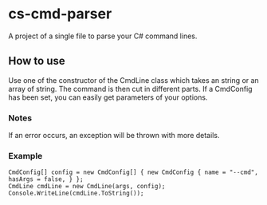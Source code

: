 # cs-cmd-parser
A project of a single file to parse your C# command lines.

## How to use
Use one of the constructor of the CmdLine class which takes an string or an array of string.
The command is then cut in different parts. If a CmdConfig has been set, you can easily get parameters of your options.

### Notes
If an error occurs, an exception will be thrown with more details.


### Example
```
CmdConfig[] config = new CmdConfig[] { new CmdConfig { name = "--cmd", hasArgs = false, } };
CmdLine cmdLine = new CmdLine(args, config);
Console.WriteLine(cmdLine.ToString());
```